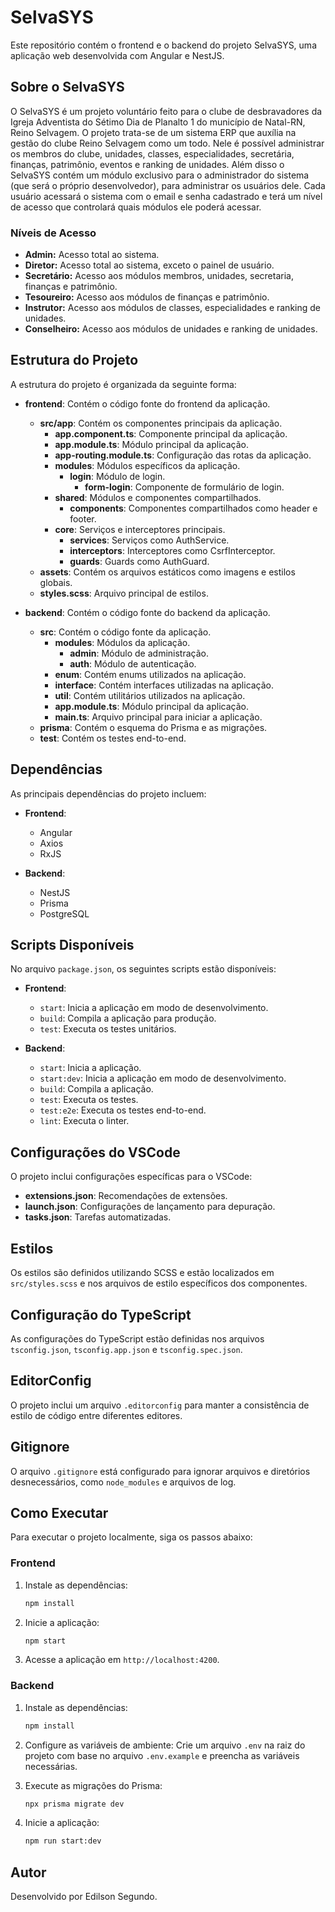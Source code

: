 # SelvaSYS

Este repositório contém o frontend e o backend do projeto SelvaSYS, uma aplicação web desenvolvida com Angular e NestJS.

## Sobre o SelvaSYS

O SelvaSYS é um projeto voluntário feito para o clube de desbravadores da Igreja Adventista do Sétimo Dia de Planalto 1 do município de Natal-RN, Reino Selvagem. O projeto trata-se de um sistema ERP que auxília na gestão do clube Reino Selvagem como um todo. Nele é possível administrar os membros do clube, unidades, classes, especialidades, secretária, finanças, patrimônio, eventos e ranking de unidades. Além disso o SelvaSYS contém um módulo exclusivo para o administrador do sistema (que será o próprio desenvolvedor), para administrar os usuários dele. Cada usuário acessará o sistema com o email e senha cadastrado e terá um nível de acesso que controlará quais módulos ele poderá acessar.

### Níveis de Acesso

- **Admin:** Acesso total ao sistema.
- **Diretor:** Acesso total ao sistema, exceto o painel de usuário.
- **Secretário:** Acesso aos módulos membros, unidades, secretaria, finanças e patrimônio.
- **Tesoureiro:** Acesso aos módulos de finanças e patrimônio.
- **Instrutor:** Acesso aos módulos de classes, especialidades e ranking de unidades.
- **Conselheiro:** Acesso aos módulos de unidades e ranking de unidades.

## Estrutura do Projeto

A estrutura do projeto é organizada da seguinte forma:

- **frontend**: Contém o código fonte do frontend da aplicação.
  - **src/app**: Contém os componentes principais da aplicação.
    - **app.component.ts**: Componente principal da aplicação.
    - **app.module.ts**: Módulo principal da aplicação.
    - **app-routing.module.ts**: Configuração das rotas da aplicação.
    - **modules**: Módulos específicos da aplicação.
      - **login**: Módulo de login.
        - **form-login**: Componente de formulário de login.
    - **shared**: Módulos e componentes compartilhados.
      - **components**: Componentes compartilhados como header e footer.
    - **core**: Serviços e interceptores principais.
      - **services**: Serviços como AuthService.
      - **interceptors**: Interceptores como CsrfInterceptor.
      - **guards**: Guards como AuthGuard.
  - **assets**: Contém os arquivos estáticos como imagens e estilos globais.
  - **styles.scss**: Arquivo principal de estilos.

- **backend**: Contém o código fonte do backend da aplicação.
  - **src**: Contém o código fonte da aplicação.
    - **modules**: Módulos da aplicação.
      - **admin**: Módulo de administração.
      - **auth**: Módulo de autenticação.
    - **enum**: Contém enums utilizados na aplicação.
    - **interface**: Contém interfaces utilizadas na aplicação.
    - **util**: Contém utilitários utilizados na aplicação.
    - **app.module.ts**: Módulo principal da aplicação.
    - **main.ts**: Arquivo principal para iniciar a aplicação.
  - **prisma**: Contém o esquema do Prisma e as migrações.
  - **test**: Contém os testes end-to-end.

## Dependências

As principais dependências do projeto incluem:

- **Frontend**:
  - Angular
  - Axios
  - RxJS

- **Backend**:
  - NestJS
  - Prisma
  - PostgreSQL

## Scripts Disponíveis

No arquivo `package.json`, os seguintes scripts estão disponíveis:

- **Frontend**:
  - `start`: Inicia a aplicação em modo de desenvolvimento.
  - `build`: Compila a aplicação para produção.
  - `test`: Executa os testes unitários.

- **Backend**:
  - `start`: Inicia a aplicação.
  - `start:dev`: Inicia a aplicação em modo de desenvolvimento.
  - `build`: Compila a aplicação.
  - `test`: Executa os testes.
  - `test:e2e`: Executa os testes end-to-end.
  - `lint`: Executa o linter.

## Configurações do VSCode

O projeto inclui configurações específicas para o VSCode:

- **extensions.json**: Recomendações de extensões.
- **launch.json**: Configurações de lançamento para depuração.
- **tasks.json**: Tarefas automatizadas.

## Estilos

Os estilos são definidos utilizando SCSS e estão localizados em `src/styles.scss` e nos arquivos de estilo específicos dos componentes.

## Configuração do TypeScript

As configurações do TypeScript estão definidas nos arquivos `tsconfig.json`, `tsconfig.app.json` e `tsconfig.spec.json`.

## EditorConfig

O projeto inclui um arquivo `.editorconfig` para manter a consistência de estilo de código entre diferentes editores.

## Gitignore

O arquivo `.gitignore` está configurado para ignorar arquivos e diretórios desnecessários, como `node_modules` e arquivos de log.

## Como Executar

Para executar o projeto localmente, siga os passos abaixo:

### Frontend

1. Instale as dependências:

   ```bash
   npm install
   ```

2. Inicie a aplicação:

   ```bash
   npm start
   ```

3. Acesse a aplicação em `http://localhost:4200`.

### Backend

1. Instale as dependências:

   ```bash
   npm install
   ```

2. Configure as variáveis de ambiente:
   Crie um arquivo `.env` na raiz do projeto com base no arquivo `.env.example` e preencha as variáveis necessárias.

3. Execute as migrações do Prisma:

   ```bash
   npx prisma migrate dev
   ```

4. Inicie a aplicação:

   ```bash
   npm run start:dev
   ```

## Autor

Desenvolvido por Edilson Segundo.
